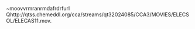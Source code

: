    ~moov   vrmra   nrmda   frdrf    url    Qhttp://qtss.chemeddl.org/cca/streams/qt32024085/CCA3/MOVIES/ELECSOL/ELECAS11.mov .
